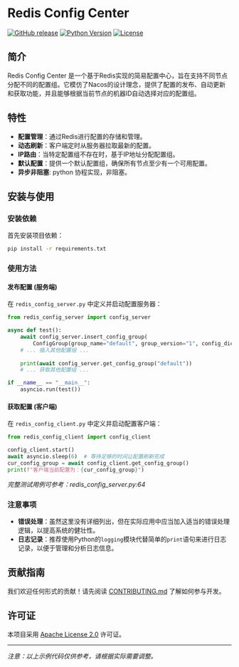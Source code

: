 # Redis Config Center

[![GitHub release](https://img.shields.io/github/release/yourusername/redis-config-center.svg)](https://github.com/yourusername/redis-config-center/releases)
[![Python Version](https://img.shields.io/badge/python-3.7%2B-blue.svg)](https://www.python.org/)
[![License](https://img.shields.io/badge/License-Apache%202.0-blue.svg)](https://opensource.org/licenses/Apache-2.0)

## 简介

Redis Config Center 是一个基于Redis实现的简易配置中心，旨在支持不同节点分配不同的配置组。它模仿了Nacos的设计理念，提供了配置的发布、自动更新和获取功能，并且能够根据当前节点的机器ID自动选择对应的配置组。

## 特性

- **配置管理**：通过Redis进行配置的存储和管理。
- **动态刷新**：客户端定时从服务器拉取最新的配置。
- **IP路由**：当特定配置组不存在时，基于IP地址分配配置组。
- **默认配置**：提供一个默认配置组，确保所有节点至少有一个可用配置。
- **异步非阻塞**: python 协程实现，非阻塞。

## 安装与使用

### 安装依赖

首先安装项目依赖：

```bash
pip install -r requirements.txt
```


### 使用方法

#### 发布配置 (服务端)

在 `redis_config_server.py` 中定义并启动配置服务器：

```python
from redis_config_server import config_server

async def test():
    await config_server.insert_config_group(
        ConfigGroup(group_name="default", group_version="1", config_dict={"key1": "value1"}))
    # ... 插入其他配置组 ...
    
    print(await config_server.get_config_group("default"))
    # ... 获取其他配置组 ...

if __name__ == "__main__":
    asyncio.run(test())
```

#### 获取配置 (客户端)

在 `redis_config_client.py` 中定义并启动配置客户端：

```python
from redis_config_client import config_client

config_client.start()
await asyncio.sleep(6)  # 等待足够的时间让配置刷新完成
cur_config_group = await config_client.get_config_group()
print(f"客户端当前配置为：{cur_config_group}")
```

*完整测试用例可参考：redis_config_server.py:64*

### 注意事项
- **错误处理**：虽然这里没有详细列出，但在实际应用中应当加入适当的错误处理逻辑，以提高系统的健壮性。
- **日志记录**：推荐使用Python的`logging`模块代替简单的`print`语句来进行日志记录，以便于管理和分析日志信息。


## 贡献指南

我们欢迎任何形式的贡献！请先阅读 [CONTRIBUTING.md](CONTRIBUTING.md) 了解如何参与开发。

## 许可证

本项目采用 [Apache License 2.0](LICENSE) 许可证。

---

*注意：以上示例代码仅供参考，请根据实际需要调整。*


